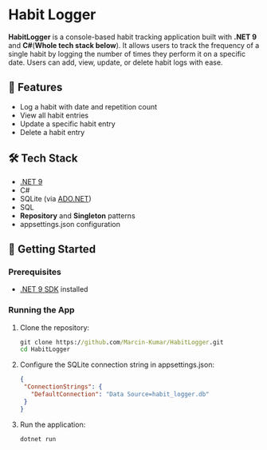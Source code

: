 # Habit Logger

**HabitLogger** is a console-based habit tracking application built with **.NET 9** and **C#**(**Whole tech stack below**). It allows users to track the frequency of a single habit by logging the number of times they perform it on a specific date. Users can add, view, update, or delete habit logs with ease.

## 📌 Features

- Log a habit with date and repetition count
- View all habit entries
- Update a specific habit entry
- Delete a habit entry

## 🛠️ Tech Stack

- [.NET 9](https://dotnet.microsoft.com/)
- C#
- SQLite (via [ADO.NET](https://learn.microsoft.com/en-us/dotnet/framework/data/adonet/))
- SQL
- **Repository** and **Singleton** patterns
- appsettings.json configuration

## 🚀 Getting Started

### Prerequisites

- [.NET 9 SDK](https://dotnet.microsoft.com/en-us/download/dotnet/9.0) installed

### Running the App

1. Clone the repository:
   ```cmd
   git clone https://github.com/Marcin-Kumar/HabitLogger.git
   cd HabitLogger

2. Configure the SQLite connection string in appsettings.json:
   ```json
   {
    "ConnectionStrings": {
      "DefaultConnection": "Data Source=habit_logger.db"
    }
   }

3. Run the application:
   ```cmd
   dotnet run
